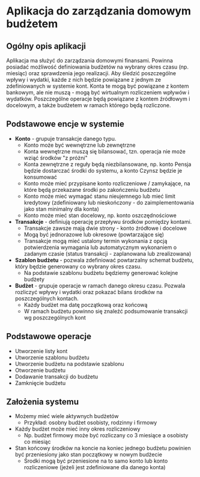 # Aplikacja do zarządzania domowym budżetem

## Ogólny opis aplikacji
Aplikacja ma służyć do zarządzania domowymi finansami. Powinna posiadać możliwość definiowania budżetów na wybrany okres czasu (np. miesiąc) oraz sprawdzenia jego realizacji.
Aby śledzić poszczególne wpływy i wydatki, każde z nich będzie powiązane z jednym ze zdefiniowanych w systemie kont.
Konta te mogą być powiązane z kontem bankowym, ale nie muszą - mogą być wirtualnym rozliczeniem wpływów i wydatków.
Poszczególne operacje będą powiązane z kontem źródłowym i docelowym, a także budżetem w ramach którego będą rozliczone.

## Podstawowe encje w systemie
* **Konto** - grupuje transakcje danego typu.
  * Konto może być wewnętrzne lub zewnętrzne 
  * Konta wewnętrzne muszą się bilansować, tzn. operacja nie może wziąć środków "z próżni"
  * Konta zewnętrzne z reguły będą niezbilansowane, np. konto Pensja będzie dostarczać środki do systemu, a konto Czynsz będzie je konsumować
  * Konto może mieć przypisane konto rozliczeniowe / zamykające, na które będą przekazane środki po zakończeniu budżetu
  * Konto może mieć wymagać stanu nieujemnego lub mieć limit kredytowy (zdefiniowany lub nieskończony - do zaimplementowania jako stan minimalny dla konta)
  * Konto może mieć stan docelowy, np. konto oszczędnościowe   
* **Transakcje** - definiują operację przepływu środków pomiędzy kontami.
  * Transakcje zawsze mają dwie strony - konto źródłowe i docelowe
  * Mogą być jednorazowe lub okresowe (powtarzające się)
  * Transakcje mogą mieć ustalony termin wykonania z opcją potwierdzenia wymagania lub automatycznym wykonaniem o zadanym czasie (status transakcji - zaplanowana lub zrealizowana)  
* **Szablon budżetu** - pozwala zdefiniować powtarzalny schemat budżetu, który będzie generowany co wybrany okres czasu.
  * Na podstawie szablonu budżetu będziemy generować kolejne budżety
* **Budżet** - grupuje operacje w ramach danego okresu czasu. Pozwala rozliczyć wpływy i wydatki oraz pokazać bilans środków na poszczególnych kontach.
  * Każdy budżet ma datę początkową oraz końcową
  * W ramach budżetu powinno się znaleźć podsumowanie transakcji wg poszczególnych kont 

## Podstawowe operacje
* Utworzenie listy kont
* Utworzenie szablonu budżetu
* Utworzenie budżetu na podstawie szablonu
* Otworzenie budżetu
* Dodawanie transakcji do budżetu
* Zamknięcie budżetu

## Założenia systemu
* Możemy mieć wiele aktywnych budżetów
  * Przykład: osobny budżet osobisty, rodzinny i firmowy
* Każdy budżet może mieć inny okres rozliczeniowy
  * Np. budżet firmowy może być rozliczany co 3 miesiące a osobisty co miesiąc
* Stan końcowy środków na koncie na koniec jednego budżetu powinien być przeniesiony jako stan początkowy w nowym budżecie
  * Środki mogą być przeniesione na to samo konto lub konto rozliczeniowe (jeżeli jest zdefiniowane dla danego konta)
